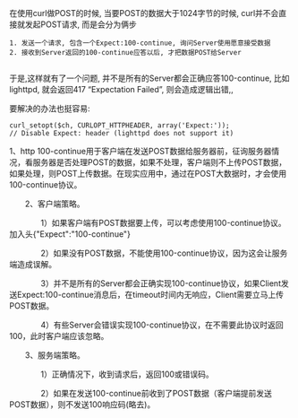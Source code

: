 在使用curl做POST的时候, 当要POST的数据大于1024字节的时候, curl并不会直接就发起POST请求, 而是会分为俩步

```
1. 发送一个请求, 包含一个Expect:100-continue, 询问Server使用愿意接受数据
2. 接收到Server返回的100-continue应答以后, 才把数据POST给Server
 
```


于是,这样就有了一个问题, 并不是所有的Server都会正确应答100-continue, 比如lighttpd, 就会返回417 “Expectation Failed”, 则会造成逻辑出错,,

要解决的办法也挺容易:

```
curl_setopt($ch, CURLOPT_HTTPHEADER, array('Expect:'));
// Disable Expect: header (lighttpd does not support it)
```


1、http 100-continue用于客户端在发送POST数据给服务器前，征询服务器情况，看服务器是否处理POST的数据，如果不处理，客户端则不上传POST数据，如果处理，则POST上传数据。在现实应用中，通过在POST大数据时，才会使用100-continue协议。

　　2、客户端策略。

　　　　1）如果客户端有POST数据要上传，可以考虑使用100-continue协议。加入头{"Expect":"100-continue"}

　　　　2）如果没有POST数据，不能使用100-continue协议，因为这会让服务端造成误解。

　　　　3）并不是所有的Server都会正确实现100-continue协议，如果Client发送Expect:100-continue消息后，在timeout时间内无响应，Client需要立马上传POST数据。

　　　　4）有些Server会错误实现100-continue协议，在不需要此协议时返回100，此时客户端应该忽略。

　　3、服务端策略。

　　　　1）正确情况下，收到请求后，返回100或错误码。

　　　　2）如果在发送100-continue前收到了POST数据（客户端提前发送POST数据），则不发送100响应码(略去)。